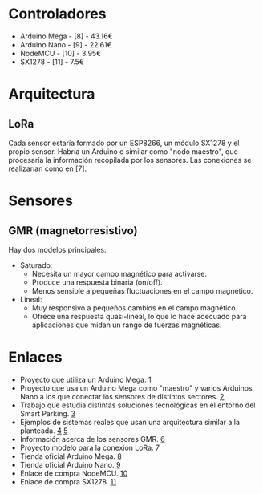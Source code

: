 # Controladores
- Arduino Mega - [8] - 43.16€
- Arduino Nano - [9] - 22.61€
- NodeMCU - [10] - 3.95€
- SX1278 - [11] - 7.5€

# Arquitectura
## LoRa
Cada sensor estaría formado por un ESP8266, un módulo SX1278 y el propio sensor. Habría un Arduino o similar como "nodo maestro", que procesaría la información recopilada por los sensores. Las conexiones se realizarían como en [7].

# Sensores
## GMR (magnetorresistivo)
Hay dos modelos principales:
- Saturado:
    - Necesita un mayor campo magnético para activarse.
    - Produce una respuesta binaria (on/off).
    - Menos sensible a pequeñas fluctuaciones en el campo magnético.
- Lineal:
    - Muy responsivo a pequeños cambios en el campo magnético.
    - Ofrece una respuesta quasi-lineal, lo que lo hace adecuado para aplicaciones que midan un rango de fuerzas magnéticas.

# Enlaces
- Proyecto que utiliza un Arduino Mega.
    [1](https://iopscience.iop.org/article/10.1088/1757-899X/830/2/022095pdf)
- Proyecto que usa un Arduino Mega como "maestro" y varios Arduinos Nano a los que conectar los sensores de distintos sectores.
    [2](blob:https://ijece.iaescore.com/497026f9-d90f-42ca-a4e6-b386e69e6566) 
- Trabajo que estudia distintas soluciones tecnológicas en el entorno del Smart Parking.
    [3](https://mdpi-res.com/d_attachment/applsci/applsci-09-04569/article_deploy/applsci-09-04569.pdf?version=1572245758)
- Ejemplos de sistemas reales que usan una arquitectura similar a la planteada.
    [4](https://smartparkingsystems.com/en/smart-parking-system/)
    [5](https://blog.fleximodo.com/2023/08/15/transforming-parking-with-fleximodos-innovative-iot-solutions/) 
- Información acerca de los sensores GMR.
    [6](https://www.allaboutcircuits.com/industry-articles/understanding-how-gmr-sensors-enhance-vehicle-performance-and-safety/)
- Proyecto modelo para la conexión LoRa.
    [7](https://how2electronics.com/lora-sx1278-esp8266-transmitter-receiver/)
- Tienda oficial Arduino Mega.
    [8](https://store.arduino.cc/en-es/products/arduino-mega-2560-rev3)
- Tienda oficial Arduino Nano.
    [9](https://store.arduino.cc/en-es/products/arduino-nano)
- Enlace de compra NodeMCU.
    [10](https://tienda.bricogeek.com/wifi/1033-nodemcu-v3-wifi-esp8266-ch340.html)
- Enlace de compra SX1278.
    [11](https://www.amazon.es/s?k=SX1278+lora)
